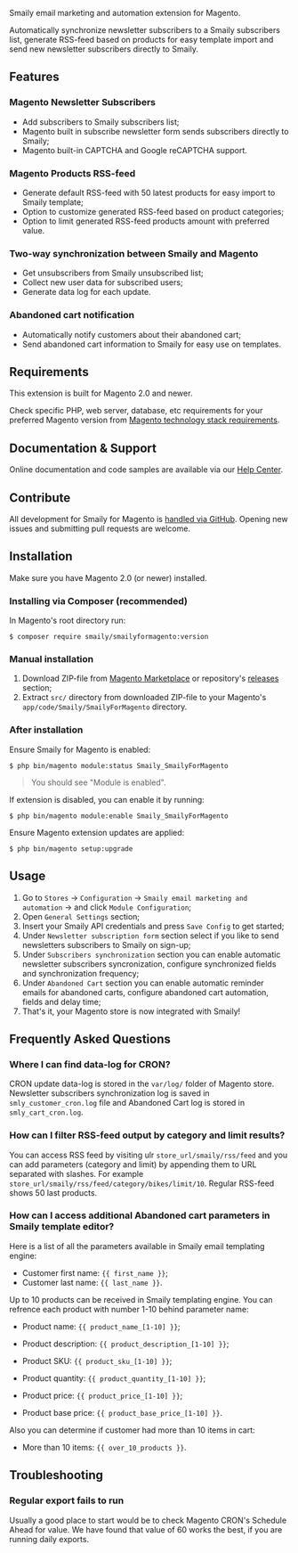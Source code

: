 Smaily email marketing and automation extension for Magento.

Automatically synchronize newsletter subscribers to a Smaily subscribers list, generate RSS-feed based on products for easy template import and send new newsletter subscribers directly to Smaily.

## Features

### Magento Newsletter Subscribers

- Add subscribers to Smaily subscribers list;
- Magento built in subscribe newsletter form sends subscribers directly to Smaily;
- Magento built-in CAPTCHA and Google reCAPTCHA support.

### Magento Products RSS-feed

- Generate default RSS-feed with 50 latest products for easy import to Smaily template;
- Option to customize generated RSS-feed based on product categories;
- Option to limit generated RSS-feed products amount with preferred value.

### Two-way synchronization between Smaily and Magento

- Get unsubscribers from Smaily unsubscribed list;
- Collect new user data for subscribed users;
- Generate data log for each update.

### Abandoned cart notification

- Automatically notify customers about their abandoned cart;
- Send abandoned cart information to Smaily for easy use on templates.

## Requirements

This extension is built for Magento 2.0 and newer.

Check specific PHP, web server, database, etc requirements for your preferred Magento version from [Magento technology stack requirements](https://devdocs.magento.com/guides/v2.0/install-gde/system-requirements-tech.html).

## Documentation & Support

Online documentation and code samples are available via our [Help Center](http://help.smaily.com/support/solutions/articles/16000076719-smaily-e-commerce-extension-for-magento-2-0-).

## Contribute

All development for Smaily for Magento is [handled via GitHub](https://github.com/sendsmaily/smaily-magento-extension). Opening new issues and submitting pull requests are welcome.

## Installation

Make sure you have Magento 2.0 (or newer) installed.

### Installing via Composer (recommended)

In Magento's root directory run:

    $ composer require smaily/smailyformagento:version

### Manual installation

1. Download ZIP-file from [Magento Marketplace](https://marketplace.magento.com) or repository's [releases](https://github.com/sendsmaily/smaily-magento-extension/releases) section;
2. Extract `src/` directory from downloaded ZIP-file to your Magento's `app/code/Smaily/SmailyForMagento` directory.

### After installation

Ensure Smaily for Magento is enabled:

    $ php bin/magento module:status Smaily_SmailyForMagento

> You should see "Module is enabled".

If extension is disabled, you can enable it by running:

    $ php bin/magento module:enable Smaily_SmailyForMagento

Ensure Magento extension updates are applied:

    $ php bin/magento setup:upgrade

## Usage

1. Go to `Stores` → `Configuration` → `Smaily email marketing and automation` → and click `Module Configuration`;
2. Open `General Settings` section;
3. Insert your Smaily API credentials and press `Save Config` to get started;
4. Under `Newsletter subscription form` section select if you like to send newsletters subscribers to Smaily on sign-up;
5. Under `Subscribers synchronization` section you can enable automatic newsletter subscribers syncronization, configure synchronized fields and synchronization frequency;
6. Under `Abandoned Cart` section you can enable automatic reminder emails for abandoned carts, configure abandoned cart automation, fields and delay time;
7. That's it, your Magento store is now integrated with Smaily!

## Frequently Asked Questions

### Where I can find data-log for CRON?

CRON update data-log is stored in the `var/log/` folder of Magento store. Newsletter subscribers synchronization log is saved in `smly_customer_cron.log` file and Abandoned Cart log is stored in `smly_cart_cron.log`.

### How can I filter RSS-feed output by category and limit results?

You can access RSS feed by visiting ulr `store_url/smaily/rss/feed` and you can add parameters (category and limit) by appending them to URL separated with slashes. For example `store_url/smaily/rss/feed/category/bikes/limit/10`. Regular RSS-feed shows 50 last products.

### How can I access additional Abandoned cart parameters in Smaily template editor?

Here is a list of all the parameters available in Smaily email templating engine:

- Customer first name: `{{ first_name }}`;
- Customer last name: `{{ last_name }}`.

Up to 10 products can be received in Smaily templating engine. You can refrence each product with number 1-10 behind parameter name:

- Product name: `{{ product_name_[1-10] }}`;

- Product description: `{{ product_description_[1-10] }}`;

- Product SKU: `{{ product_sku_[1-10] }}`;

- Product quantity: `{{ product_quantity_[1-10] }}`;

- Product price: `{{ product_price_[1-10] }}`;

- Product base price: `{{ product_base_price_[1-10] }}`.

Also you can determine if customer had more than 10 items in cart:

- More than 10 items: `{{ over_10_products }}`.

## Troubleshooting

### Regular export fails to run

Usually a good place to start would be to check Magento CRON's Schedule Ahead for value. We have found that value of 60 works the best, if you are running daily exports.
